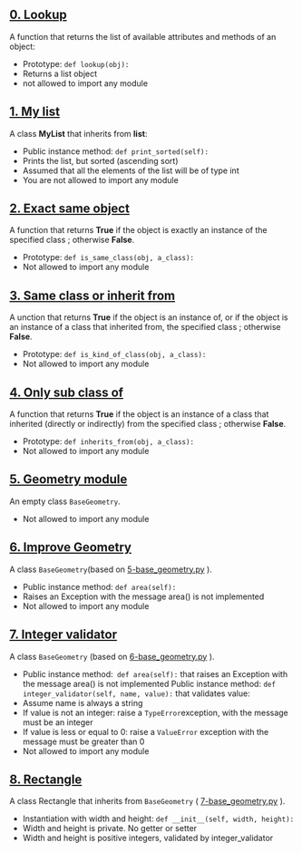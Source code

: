 ## [0. Lookup](0-lookup.py)
A function that returns the list of available attributes and methods of an object:

- Prototype: ```def lookup(obj):```
- Returns a list object
- not allowed to import any module

## [1. My list](1-my_list.py)
A class **MyList** that inherits from **list**:

- Public instance method: ```def print_sorted(self):``` 
- Prints the list, but sorted (ascending sort)
- Assumed that all the elements of the list will be of type int
- You are not allowed to import any module

## [2. Exact same object](2-is_same_class.py)
A function that returns **True** if the object is exactly an instance of the specified class ; otherwise **False**.

- Prototype: ```def is_same_class(obj, a_class):```
- Not allowed to import any module

## [3. Same class or inherit from](3-is_kind_of_class.py)
A unction that returns **True** if the object is an instance of, or if the object is an instance of a class that inherited from, the specified class ; otherwise **False**.

- Prototype: ```def is_kind_of_class(obj, a_class):```
- Not allowed to import any module

## [4. Only sub class of](4-inherits_from.py)
A function that returns **True** if the object is an instance of a class that inherited (directly or indirectly) from the specified class ; otherwise **False**.

- Prototype: ```def inherits_from(obj, a_class):```
- Not allowed to import any module

## [5. Geometry module](5-base_geometry.py)
An empty class ```BaseGeometry```.

- Not allowed to import any module

## [6. Improve Geometry](6-base_geometry.py)
A class ```BaseGeometry```(based on [5-base_geometry.py](5-base_geometry.py) ).

- Public instance method: ```def area(self):```
- Raises an Exception with the message area() is not implemented
- Not allowed to import any module

## [7. Integer validator](7-base_geometry.py)
A class ```BaseGeometry``` (based on [6-base_geometry.py](7-base_geometry.py) ).

- Public instance method:``` def area(self):``` that raises an Exception with the message area() is not implemented
Public instance method: ```def integer_validator(self, name, value):``` that validates value:
- Assume name is always a string
- If value is not an integer: raise a `TypeError`exception, with the message <name> must be an integer
- If value is less or equal to 0: raise a `ValueError` exception with the message <name> must be greater than 0
- Not allowed to import any module

## [8. Rectangle](8-rectangle.py)
A class Rectangle that inherits from ```BaseGeometry``` ( [7-base_geometry.py](7-base_geometry.py) ).

- Instantiation with width and height: ```def __init__(self, width, height):```
- Width and height is private. No getter or setter
- Width and height is positive integers, validated by integer_validator












